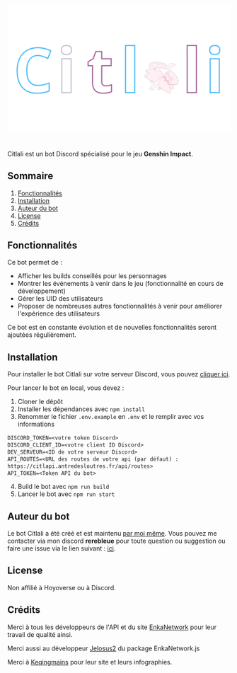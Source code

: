 <img src="logo.png">

#

Citlali est un bot Discord spécialisé pour le jeu **Genshin Impact**.

## Sommaire

1. [Fonctionnalités](#fonctionnalités)
2. [Installation](#installation)
3. [Auteur du bot](#auteur-du-bot)
4. [License](#license)
5. [Crédits](#crédits)

## Fonctionnalités

Ce bot permet de :

- Afficher les builds conseillés pour les personnages
- Montrer les événements à venir dans le jeu (fonctionnalité en cours de développement)
- Gérer les UID des utilisateurs
- Proposer de nombreuses autres fonctionnalités à venir pour améliorer l'expérience des utilisateurs

Ce bot est en constante évolution et de nouvelles fonctionnalités seront ajoutées régulièrement.

## Installation

Pour installer le bot Citlali sur votre serveur Discord, vous pouvez [cliquer ici](https://discord.com/oauth2/authorize?client_id=1300834433221267549&permissions=0&integration_type=0&scope=bot).

Pour lancer le bot en local, vous devez :

1. Cloner le dépôt
2. Installer les dépendances avec `npm install`
3. Renommer le fichier `.env.example` en `.env` et le remplir avec vos informations

```env
DISCORD_TOKEN=<votre token Discord>
DISCORD_CLIENT_ID=<votre client ID Discord>
DEV_SERVEUR=<ID de votre serveur Discord>
API_ROUTES=<URL des routes de votre api (par défaut) : https://citlapi.antredesloutres.fr/api/routes>
API_TOKEN=<Token API du bot>
```
4. Build le bot avec `npm run build`
5. Lancer le bot avec `npm run start`


## Auteur du bot

Le bot Citlali a été créé et est maintenu [par moi même](https://github.com/matheo-1712). Vous pouvez me contacter via mon discord **rerebleue** pour toute question ou suggestion ou faire une issue via le lien suivant : [ici](https://github.com/matheo-1712/Citlali/issues).

## License

Non affilié à Hoyoverse ou à Discord.

## Crédits

Merci à tous les développeurs de l'API et du site [EnkaNetwork](https://enka.network) pour leur travail de qualité ainsi.

Merci aussi au développeur [Jelosus2](https://github.com/Jelosus2) du package EnkaNetwork.js 

Merci à [Keqingmains](https://keqingmains.com) pour leur site et leurs infographies.
